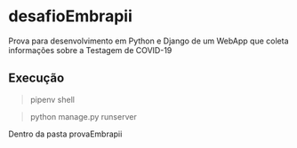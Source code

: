 # desafioEmbrapii

Prova para desenvolvimento em Python e Django de um WebApp que coleta informações sobre a Testagem de COVID-19

## Execução

> pipenv shell

> python manage.py runserver

Dentro da pasta provaEmbrapii
